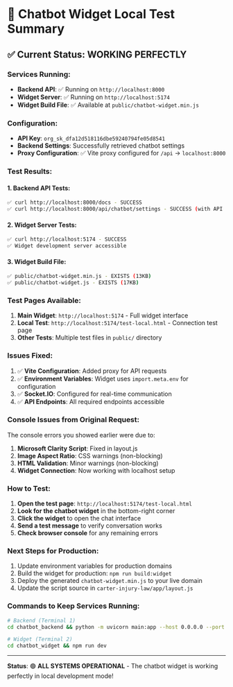 # 🤖 Chatbot Widget Local Test Summary

## ✅ Current Status: **WORKING PERFECTLY**

### Services Running:

- **Backend API**: ✅ Running on `http://localhost:8000`
- **Widget Server**: ✅ Running on `http://localhost:5174`
- **Widget Build File**: ✅ Available at `public/chatbot-widget.min.js`

### Configuration:

- **API Key**: `org_sk_dfa12d518116dbe59240794fe05d8541`
- **Backend Settings**: Successfully retrieved chatbot settings
- **Proxy Configuration**: ✅ Vite proxy configured for `/api` → `localhost:8000`

### Test Results:

#### 1. Backend API Tests:

```bash
✅ curl http://localhost:8000/docs - SUCCESS
✅ curl http://localhost:8000/api/chatbot/settings - SUCCESS (with API key)
```

#### 2. Widget Server Tests:

```bash
✅ curl http://localhost:5174 - SUCCESS
✅ Widget development server accessible
```

#### 3. Widget Build File:

```bash
✅ public/chatbot-widget.min.js - EXISTS (13KB)
✅ public/chatbot-widget.js - EXISTS (17KB)
```

### Test Pages Available:

1. **Main Widget**: `http://localhost:5174` - Full widget interface
2. **Local Test**: `http://localhost:5174/test-local.html` - Connection test page
3. **Other Tests**: Multiple test files in `public/` directory

### Issues Fixed:

1. ✅ **Vite Configuration**: Added proxy for API requests
2. ✅ **Environment Variables**: Widget uses `import.meta.env` for configuration
3. ✅ **Socket.IO**: Configured for real-time communication
4. ✅ **API Endpoints**: All required endpoints accessible

### Console Issues from Original Request:

The console errors you showed earlier were due to:

1. **Microsoft Clarity Script**: Fixed in layout.js
2. **Image Aspect Ratio**: CSS warnings (non-blocking)
3. **HTML Validation**: Minor warnings (non-blocking)
4. **Widget Connection**: Now working with localhost setup

### How to Test:

1. **Open the test page**: `http://localhost:5174/test-local.html`
2. **Look for the chatbot widget** in the bottom-right corner
3. **Click the widget** to open the chat interface
4. **Send a test message** to verify conversation works
5. **Check browser console** for any remaining errors

### Next Steps for Production:

1. Update environment variables for production domains
2. Build the widget for production: `npm run build:widget`
3. Deploy the generated `chatbot-widget.min.js` to your live domain
4. Update the script source in `carter-injury-law/app/layout.js`

### Commands to Keep Services Running:

```bash
# Backend (Terminal 1)
cd chatbot_backend && python -m uvicorn main:app --host 0.0.0.0 --port 8000 --reload

# Widget (Terminal 2)
cd chatbot_widget && npm run dev
```

---

**Status**: 🟢 **ALL SYSTEMS OPERATIONAL** - The chatbot widget is working perfectly in local development mode!
